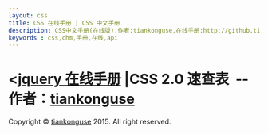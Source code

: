```yaml
---
layout: css
title: CSS 在线手册 | CSS 中文手册
description: CSS中文手册(在线版),作者:tiankonguse,在线手册:http://github.tiankonguse.com/doc/css/,
keywords : css,chm,手册,在线,api
---
```



<div id="contentA2">
    <h1><<a href="{{ site.url }}/doc/jquery/" title="jquery 在线手册">jquery 在线手册</a> |CSS 2.0 速查表&nbsp;&nbsp;--作者：<a target="_blank" href="http://github.tiankonguse.com/">tiankonguse</a></h1>
    <div  class="css-content clearfix"></div>
    <div id="footer">Copyright &copy; <a target="_blank" href="http://github.tiankonguse.com/">tiankonguse</a> 2015. All right reserved.</div>
</div>

<script>
    $(function () {
	    $(".css-content").load("ex_left.html");
    });
</script>
